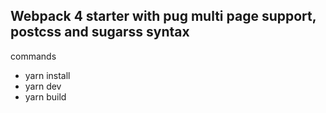 ## Webpack 4 starter with pug multi page support, postcss and sugarss syntax

commands
- yarn install
- yarn dev
- yarn build

